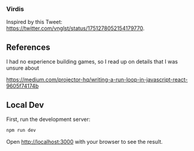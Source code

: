 ### Virdis

Inspired by this Tweet: https://twitter.com/vnglst/status/1751278052154179770.

## References

I had no experience building games, so I read up on details that I was unsure about

https://medium.com/projector-hq/writing-a-run-loop-in-javascript-react-9605f74174b

## Local Dev

First, run the development server:

```bash
npm run dev
```

Open [http://localhost:3000](http://localhost:3000) with your browser to see the result.
